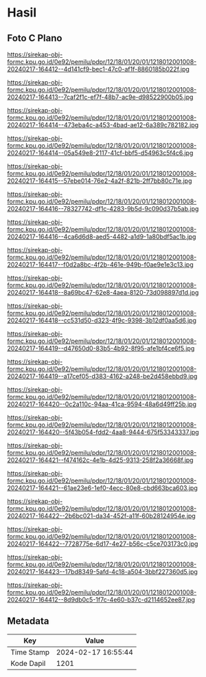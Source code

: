 # Hasil

## Foto C Plano

https://sirekap-obj-formc.kpu.go.id/0e92/pemilu/pdpr/12/18/01/20/01/1218012001008-20240217-164412--4d141cf9-bec1-47c0-af1f-8860185b022f.jpg

https://sirekap-obj-formc.kpu.go.id/0e92/pemilu/pdpr/12/18/01/20/01/1218012001008-20240217-164413--7caf2f1c-ef7f-48b7-ac9e-d98522900b05.jpg

https://sirekap-obj-formc.kpu.go.id/0e92/pemilu/pdpr/12/18/01/20/01/1218012001008-20240217-164414--473eba4c-a453-4bad-ae12-6a389c782182.jpg

https://sirekap-obj-formc.kpu.go.id/0e92/pemilu/pdpr/12/18/01/20/01/1218012001008-20240217-164414--05a549e8-2117-41cf-bbf5-d54963c5f4c6.jpg

https://sirekap-obj-formc.kpu.go.id/0e92/pemilu/pdpr/12/18/01/20/01/1218012001008-20240217-164415--57ebe014-76e2-4a2f-821b-2ff7bb80c71e.jpg

https://sirekap-obj-formc.kpu.go.id/0e92/pemilu/pdpr/12/18/01/20/01/1218012001008-20240217-164416--78327742-df1c-4283-9b5d-9c090d37b5ab.jpg

https://sirekap-obj-formc.kpu.go.id/0e92/pemilu/pdpr/12/18/01/20/01/1218012001008-20240217-164416--4ca6d6d8-aed5-4482-a1d9-1a80bdf5ac1b.jpg

https://sirekap-obj-formc.kpu.go.id/0e92/pemilu/pdpr/12/18/01/20/01/1218012001008-20240217-164417--f0d2a8bc-4f2b-461e-949b-f0ae9e1e3c13.jpg

https://sirekap-obj-formc.kpu.go.id/0e92/pemilu/pdpr/12/18/01/20/01/1218012001008-20240217-164418--8a69bc47-62e8-4aea-8120-73d098897d1d.jpg

https://sirekap-obj-formc.kpu.go.id/0e92/pemilu/pdpr/12/18/01/20/01/1218012001008-20240217-164418--cc531d50-d323-4f9c-9398-3b12df0aa5d6.jpg

https://sirekap-obj-formc.kpu.go.id/0e92/pemilu/pdpr/12/18/01/20/01/1218012001008-20240217-164419--d47650d0-83b5-4b92-8f95-afe1bf4ce6f5.jpg

https://sirekap-obj-formc.kpu.go.id/0e92/pemilu/pdpr/12/18/01/20/01/1218012001008-20240217-164419--a17cef05-d383-4162-a248-be2d458ebbd9.jpg

https://sirekap-obj-formc.kpu.go.id/0e92/pemilu/pdpr/12/18/01/20/01/1218012001008-20240217-164420--0c2a110c-94aa-41ca-9594-48a6d49ff25b.jpg

https://sirekap-obj-formc.kpu.go.id/0e92/pemilu/pdpr/12/18/01/20/01/1218012001008-20240217-164420--5f43b054-fdd2-4aa8-9444-675f53343337.jpg

https://sirekap-obj-formc.kpu.go.id/0e92/pemilu/pdpr/12/18/01/20/01/1218012001008-20240217-164421--f474162c-4e1b-4d25-9313-258f2a36668f.jpg

https://sirekap-obj-formc.kpu.go.id/0e92/pemilu/pdpr/12/18/01/20/01/1218012001008-20240217-164421--61ae23e6-1ef0-4ecc-80e8-cbd663bca603.jpg

https://sirekap-obj-formc.kpu.go.id/0e92/pemilu/pdpr/12/18/01/20/01/1218012001008-20240217-164422--2b6bc021-da34-452f-a11f-60b28124954e.jpg

https://sirekap-obj-formc.kpu.go.id/0e92/pemilu/pdpr/12/18/01/20/01/1218012001008-20240217-164422--7728775e-6d17-4e27-b56c-c5ce703173c0.jpg

https://sirekap-obj-formc.kpu.go.id/0e92/pemilu/pdpr/12/18/01/20/01/1218012001008-20240217-164423--17bd8349-5afd-4c18-a504-3bbf227360d5.jpg

https://sirekap-obj-formc.kpu.go.id/0e92/pemilu/pdpr/12/18/01/20/01/1218012001008-20240217-164412--8d9db0c5-1f7c-4e60-b37c-d2114652ee87.jpg


## Metadata

| Key        | Value               |
| ---------- | ------------------- |
| Time Stamp | 2024-02-17 16:55:44 |
| Kode Dapil | 1201                |



